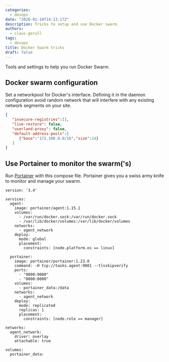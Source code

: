 ```yaml
---
categories:
  - devops
date: "2020-01-10T14:13:17Z"
description: Tricks to setup and use Docker swarm.
authors:
  - claus-gerull
tags:
  - devops
title: Docker Swarm tricks
draft: false
---
```


Tools and settings to help you run Docker Swarm.
<!--more-->

## Docker swarm configuration

Set a networkpool for Docker's interface. Defining it in the daemon configuration avoid random
network that will interfere with any existing network segments on your site.

```json
{
   "insecure-registries":[],
   "live-restore": false,
   "userland-proxy": false,
   "default-address-pools":[
      {"base":"172.100.0.0/16","size":24}
   ]
}
```

## Use Portainer to monitor the swarm('s)

Run [Portainer](https://www.portainer.io/) with this compose file. Portainer gives you a swiss
army knife to monitor and manage your swarm.

```docker
version: '3.4'

services:
  agent:
    image: portainer/agent:1.15.1
    volumes:
      - /var/run/docker.sock:/var/run/docker.sock
      - /var/lib/docker/volumes:/var/lib/docker/volumes
    networks:
      - agent_network
    deploy:
      mode: global
      placement:
        constraints: [node.platform.os == linux]

  portainer:
    image: portainer/portainer:1.23.0
    command: -H tcp://tasks.agent:9001 --tlsskipverify
    ports:
      - "9000:9000"
      - "8000:8000"
    volumes:
      - portainer_data:/data
    networks:
      - agent_network
    deploy:
      mode: replicated
      replicas: 1
      placement:
        constraints: [node.role == manager]

networks:
  agent_network:
    driver: overlay
    attachable: true

volumes:
  portainer_data:
```
